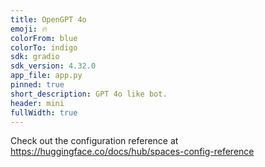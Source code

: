 ```yaml
---
title: OpenGPT 4o
emoji: 🔥
colorFrom: blue
colorTo: indigo
sdk: gradio
sdk_version: 4.32.0
app_file: app.py
pinned: true
short_description: GPT 4o like bot.
header: mini
fullWidth: true
---
```


Check out the configuration reference at https://huggingface.co/docs/hub/spaces-config-reference